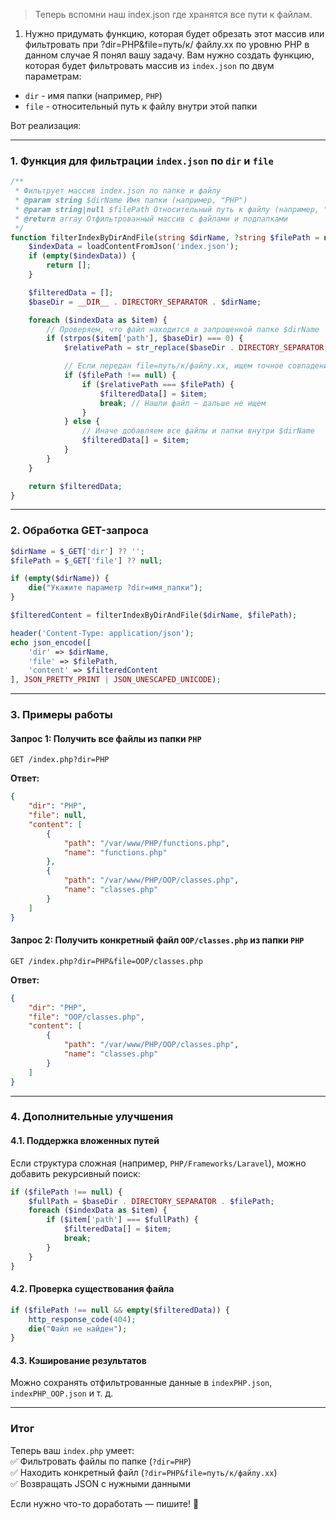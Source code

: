 > Теперь вспомни наш index.json где хранятся все пути к файлам.
1. Нужно придумать функцию, которая будет обрезать этот массив или фильтровать при ?dir=PHP&file=путь/к/ файлу.хх по уровню PHP в данном случае
Я понял вашу задачу. Вам нужно создать функцию, которая будет фильтровать массив из `index.json` по двум параметрам:  
- `dir` - имя папки (например, `PHP`)  
- `file` - относительный путь к файлу внутри этой папки  

Вот реализация:  

---

### **1. Функция для фильтрации `index.json` по `dir` и `file`**  
```php
/**
 * Фильтрует массив index.json по папке и файлу
 * @param string $dirName Имя папки (например, "PHP")
 * @param string|null $filePath Относительный путь к файлу (например, "OOP/classes.php")
 * @return array Отфильтрованный массив с файлами и подпапками
 */
function filterIndexByDirAndFile(string $dirName, ?string $filePath = null): array {
    $indexData = loadContentFromJson('index.json');
    if (empty($indexData)) {
        return [];
    }

    $filteredData = [];
    $baseDir = __DIR__ . DIRECTORY_SEPARATOR . $dirName;

    foreach ($indexData as $item) {
        // Проверяем, что файл находится в запрошенной папке $dirName
        if (strpos($item['path'], $baseDir) === 0) {
            $relativePath = str_replace($baseDir . DIRECTORY_SEPARATOR, '', $item['path']);

            // Если передан file=путь/к/файлу.хх, ищем точное совпадение
            if ($filePath !== null) {
                if ($relativePath === $filePath) {
                    $filteredData[] = $item;
                    break; // Нашли файл — дальше не ищем
                }
            } else {
                // Иначе добавляем все файлы и папки внутри $dirName
                $filteredData[] = $item;
            }
        }
    }

    return $filteredData;
}
```

---

### **2. Обработка GET-запроса**  
```php
$dirName = $_GET['dir'] ?? '';
$filePath = $_GET['file'] ?? null;

if (empty($dirName)) {
    die("Укажите параметр ?dir=имя_папки");
}

$filteredContent = filterIndexByDirAndFile($dirName, $filePath);

header('Content-Type: application/json');
echo json_encode([
    'dir' => $dirName,
    'file' => $filePath,
    'content' => $filteredContent
], JSON_PRETTY_PRINT | JSON_UNESCAPED_UNICODE);
```

---

### **3. Примеры работы**  

#### **Запрос 1: Получить все файлы из папки `PHP`**  
```http
GET /index.php?dir=PHP
```
**Ответ:**  
```json
{
    "dir": "PHP",
    "file": null,
    "content": [
        {
            "path": "/var/www/PHP/functions.php",
            "name": "functions.php"
        },
        {
            "path": "/var/www/PHP/OOP/classes.php",
            "name": "classes.php"
        }
    ]
}
```

#### **Запрос 2: Получить конкретный файл `OOP/classes.php` из папки `PHP`**  
```http
GET /index.php?dir=PHP&file=OOP/classes.php
```
**Ответ:**  
```json
{
    "dir": "PHP",
    "file": "OOP/classes.php",
    "content": [
        {
            "path": "/var/www/PHP/OOP/classes.php",
            "name": "classes.php"
        }
    ]
}
```

---

### **4. Дополнительные улучшения**  
#### **4.1. Поддержка вложенных путей**  
Если структура сложная (например, `PHP/Frameworks/Laravel`), можно добавить рекурсивный поиск:  
```php
if ($filePath !== null) {
    $fullPath = $baseDir . DIRECTORY_SEPARATOR . $filePath;
    foreach ($indexData as $item) {
        if ($item['path'] === $fullPath) {
            $filteredData[] = $item;
            break;
        }
    }
}
```

#### **4.2. Проверка существования файла**  
```php
if ($filePath !== null && empty($filteredData)) {
    http_response_code(404);
    die("Файл не найден");
}
```

#### **4.3. Кэширование результатов**  
Можно сохранять отфильтрованные данные в `indexPHP.json`, `indexPHP_OOP.json` и т. д.  

---

### **Итог**  
Теперь ваш `index.php` умеет:  
✅ Фильтровать файлы по папке (`?dir=PHP`)  
✅ Находить конкретный файл (`?dir=PHP&file=путь/к/файлу.хх`)  
✅ Возвращать JSON с нужными данными  

Если нужно что-то доработать — пишите! 🚀
